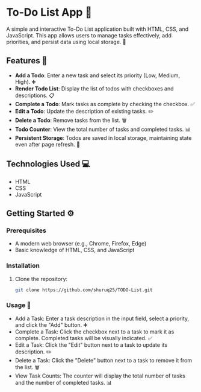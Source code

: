 # To-Do List App 📝

A simple and interactive To-Do List application built with HTML, CSS, and JavaScript. This app allows users to manage tasks effectively, add priorities, and persist data using local storage. 🌟

## Features 🚀

- **Add a Todo**: Enter a new task and select its priority (Low, Medium, High). ➕
- **Render Todo List**: Display the list of todos with checkboxes and descriptions. 📋
- **Complete a Todo**: Mark tasks as complete by checking the checkbox. ✅
- **Edit a Todo**: Update the description of existing tasks. ✏️
- **Delete a Todo**: Remove tasks from the list. 🗑️
- **Todo Counter**: View the total number of tasks and completed tasks. 📊
- **Persistent Storage**: Todos are saved in local storage, maintaining state even after page refresh. 💾

## Technologies Used 💻

- HTML
- CSS
- JavaScript

## Getting Started ⚙️

### Prerequisites

- A modern web browser (e.g., Chrome, Firefox, Edge)
- Basic knowledge of HTML, CSS, and JavaScript

### Installation

1. Clone the repository:
   ```bash
   git clone https://github.com/shuruq25/TODO-List.git
   

### Usage 📖
-  Add a Task: Enter a task description in the input field, select a priority, and click the "Add" button. ➕
- Complete a Task: Click the checkbox next to a task to mark it as complete. Completed tasks will be visually indicated. ✅
- Edit a Task: Click the "Edit" button next to a task to update its description. ✏️
- Delete a Task: Click the "Delete" button next to a task to remove it from the list. 🗑️
- View Task Counts: The counter will display the total number of tasks and the number of completed tasks. 📊


